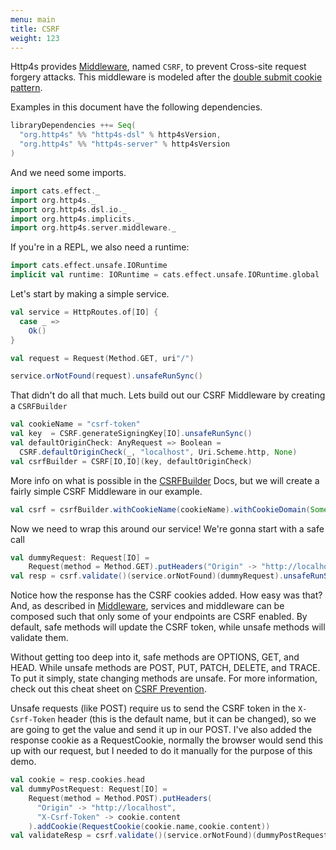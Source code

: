 ```yaml
---
menu: main
title: CSRF
weight: 123
---
```


Http4s provides [Middleware], named `CSRF`, to prevent Cross-site request forgery attacks. This middleware
is modeled after the [double submit cookie pattern](https://cheatsheetseries.owasp.org/cheatsheets/Cross-Site_Request_Forgery_Prevention_Cheat_Sheet.html#double-submit-cookie).

Examples in this document have the following dependencies.

```scala
libraryDependencies ++= Seq(
  "org.http4s" %% "http4s-dsl" % http4sVersion,
  "org.http4s" %% "http4s-server" % http4sVersion
)
```

And we need some imports.

```scala mdoc:silent
import cats.effect._
import org.http4s._
import org.http4s.dsl.io._
import org.http4s.implicits._
import org.http4s.server.middleware._
```

If you're in a REPL, we also need a runtime:

```scala mdoc:silent:nest
import cats.effect.unsafe.IORuntime
implicit val runtime: IORuntime = cats.effect.unsafe.IORuntime.global
```

Let's start by making a simple service.

```scala mdoc
val service = HttpRoutes.of[IO] {
  case _ =>
    Ok()
} 

val request = Request(Method.GET, uri"/")

service.orNotFound(request).unsafeRunSync()
```

That didn't do all that much. Lets build out our CSRF Middleware by creating a `CSRFBuilder`

```scala mdoc:silent
val cookieName = "csrf-token"
val key  = CSRF.generateSigningKey[IO].unsafeRunSync()
val defaultOriginCheck: AnyRequest => Boolean =
  CSRF.defaultOriginCheck(_, "localhost", Uri.Scheme.http, None)
val csrfBuilder = CSRF[IO,IO](key, defaultOriginCheck)
```

More info on what is possible in the [CSRFBuilder] Docs,
but we will create a fairly simple CSRF Middleware in our example.

```scala mdoc
val csrf = csrfBuilder.withCookieName(cookieName).withCookieDomain(Some("localhost")).withCookiePath(Some("/")).build
```

Now we need to wrap this around our service! We're gonna start with a safe call
```scala mdoc
val dummyRequest: Request[IO] =
    Request(method = Method.GET).putHeaders("Origin" -> "http://localhost")
val resp = csrf.validate()(service.orNotFound)(dummyRequest).unsafeRunSync()
```
Notice how the response has the CSRF cookies added. How easy was
that? And, as described in [Middleware], services and middleware can be
composed such that only some of your endpoints are CSRF enabled. By default, 
safe methods will update the CSRF token, while unsafe methods will validate them.

Without getting too deep into it, safe methods are OPTIONS, GET, and HEAD. While unsafe methods are 
POST, PUT, PATCH, DELETE, and TRACE. To put it simply, state changing methods are unsafe. For more information,
check out this cheat sheet on [CSRF Prevention](https://cheatsheetseries.owasp.org/cheatsheets/Cross-Site_Request_Forgery_Prevention_Cheat_Sheet.html#double-submit-cookie).

Unsafe requests (like POST) require us to send the CSRF token in the `X-Csrf-Token`
header (this is the default name, but it can be changed), so we are going to get the value
and send it up in our POST. I've also added the response cookie as a RequestCookie, normally
the browser would send this up with our request, but I needed to do it manually for the purpose of this demo.
```scala mdoc
val cookie = resp.cookies.head
val dummyPostRequest: Request[IO] =
    Request(method = Method.POST).putHeaders(
      "Origin" -> "http://localhost",
      "X-Csrf-Token" -> cookie.content
    ).addCookie(RequestCookie(cookie.name,cookie.content))
val validateResp = csrf.validate()(service.orNotFound)(dummyPostRequest).unsafeRunSync()
```

[Middleware]: ../middleware
[CSRFBuilder]: ../api/org/http4s/server/middleware/csrf$$csrfbuilder
